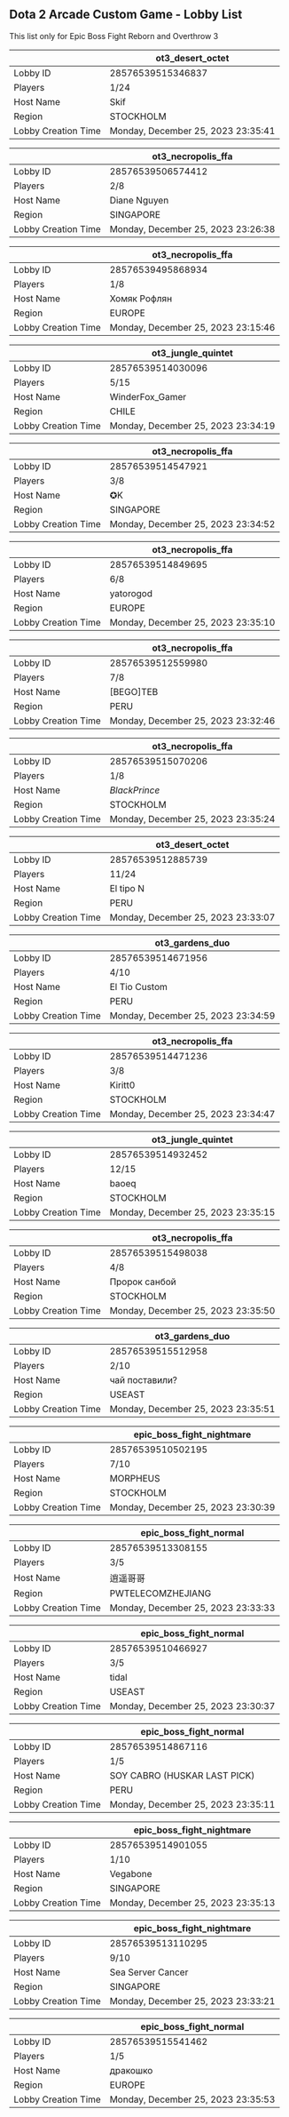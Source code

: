 ## Dota 2 Arcade Custom Game - Lobby List

This list only for Epic Boss Fight Reborn and Overthrow 3

|  | ot3_desert_octet |
| ------ | ------ |
| Lobby ID | 28576539515346837 |
| Players | 1/24 |
| Host Name | Skif |
| Region | STOCKHOLM |
| Lobby Creation Time | Monday, December 25, 2023 23:35:41 |


|  | ot3_necropolis_ffa |
| ------ | ------ |
| Lobby ID | 28576539506574412 |
| Players | 2/8 |
| Host Name | Diane Nguyen |
| Region | SINGAPORE |
| Lobby Creation Time | Monday, December 25, 2023 23:26:38 |


|  | ot3_necropolis_ffa |
| ------ | ------ |
| Lobby ID | 28576539495868934 |
| Players | 1/8 |
| Host Name | Хомяк Рофлян |
| Region | EUROPE |
| Lobby Creation Time | Monday, December 25, 2023 23:15:46 |


|  | ot3_jungle_quintet |
| ------ | ------ |
| Lobby ID | 28576539514030096 |
| Players | 5/15 |
| Host Name | WinderFox_Gamer |
| Region | CHILE |
| Lobby Creation Time | Monday, December 25, 2023 23:34:19 |


|  | ot3_necropolis_ffa |
| ------ | ------ |
| Lobby ID | 28576539514547921 |
| Players | 3/8 |
| Host Name | ✪K |
| Region | SINGAPORE |
| Lobby Creation Time | Monday, December 25, 2023 23:34:52 |


|  | ot3_necropolis_ffa |
| ------ | ------ |
| Lobby ID | 28576539514849695 |
| Players | 6/8 |
| Host Name | yatorogod |
| Region | EUROPE |
| Lobby Creation Time | Monday, December 25, 2023 23:35:10 |


|  | ot3_necropolis_ffa |
| ------ | ------ |
| Lobby ID | 28576539512559980 |
| Players | 7/8 |
| Host Name | [BEGO]TEB |
| Region | PERU |
| Lobby Creation Time | Monday, December 25, 2023 23:32:46 |


|  | ot3_necropolis_ffa |
| ------ | ------ |
| Lobby ID | 28576539515070206 |
| Players | 1/8 |
| Host Name | _BlackPrince_ |
| Region | STOCKHOLM |
| Lobby Creation Time | Monday, December 25, 2023 23:35:24 |


|  | ot3_desert_octet |
| ------ | ------ |
| Lobby ID | 28576539512885739 |
| Players | 11/24 |
| Host Name | El tipo N |
| Region | PERU |
| Lobby Creation Time | Monday, December 25, 2023 23:33:07 |


|  | ot3_gardens_duo |
| ------ | ------ |
| Lobby ID | 28576539514671956 |
| Players | 4/10 |
| Host Name | El Tio Custom |
| Region | PERU |
| Lobby Creation Time | Monday, December 25, 2023 23:34:59 |


|  | ot3_necropolis_ffa |
| ------ | ------ |
| Lobby ID | 28576539514471236 |
| Players | 3/8 |
| Host Name | Kiritt0 |
| Region | STOCKHOLM |
| Lobby Creation Time | Monday, December 25, 2023 23:34:47 |


|  | ot3_jungle_quintet |
| ------ | ------ |
| Lobby ID | 28576539514932452 |
| Players | 12/15 |
| Host Name | baoeq |
| Region | STOCKHOLM |
| Lobby Creation Time | Monday, December 25, 2023 23:35:15 |


|  | ot3_necropolis_ffa |
| ------ | ------ |
| Lobby ID | 28576539515498038 |
| Players | 4/8 |
| Host Name | Прорoк санбой |
| Region | STOCKHOLM |
| Lobby Creation Time | Monday, December 25, 2023 23:35:50 |


|  | ot3_gardens_duo |
| ------ | ------ |
| Lobby ID | 28576539515512958 |
| Players | 2/10 |
| Host Name | чай поставили? |
| Region | USEAST |
| Lobby Creation Time | Monday, December 25, 2023 23:35:51 |


|  | epic_boss_fight_nightmare |
| ------ | ------ |
| Lobby ID | 28576539510502195 |
| Players | 7/10 |
| Host Name | MORPHEUS |
| Region | STOCKHOLM |
| Lobby Creation Time | Monday, December 25, 2023 23:30:39 |


|  | epic_boss_fight_normal |
| ------ | ------ |
| Lobby ID | 28576539513308155 |
| Players | 3/5 |
| Host Name | 逍遥哥哥 |
| Region | PWTELECOMZHEJIANG |
| Lobby Creation Time | Monday, December 25, 2023 23:33:33 |


|  | epic_boss_fight_normal |
| ------ | ------ |
| Lobby ID | 28576539510466927 |
| Players | 3/5 |
| Host Name | tidal |
| Region | USEAST |
| Lobby Creation Time | Monday, December 25, 2023 23:30:37 |


|  | epic_boss_fight_normal |
| ------ | ------ |
| Lobby ID | 28576539514867116 |
| Players | 1/5 |
| Host Name | SOY CABRO (HUSKAR LAST PICK) |
| Region | PERU |
| Lobby Creation Time | Monday, December 25, 2023 23:35:11 |


|  | epic_boss_fight_nightmare |
| ------ | ------ |
| Lobby ID | 28576539514901055 |
| Players | 1/10 |
| Host Name | Vegabone |
| Region | SINGAPORE |
| Lobby Creation Time | Monday, December 25, 2023 23:35:13 |


|  | epic_boss_fight_nightmare |
| ------ | ------ |
| Lobby ID | 28576539513110295 |
| Players | 9/10 |
| Host Name | Sea Server Cancer |
| Region | SINGAPORE |
| Lobby Creation Time | Monday, December 25, 2023 23:33:21 |


|  | epic_boss_fight_normal |
| ------ | ------ |
| Lobby ID | 28576539515541462 |
| Players | 1/5 |
| Host Name | дракошко |
| Region | EUROPE |
| Lobby Creation Time | Monday, December 25, 2023 23:35:53 |



